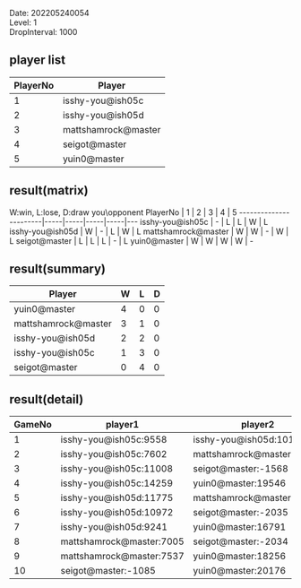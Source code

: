 Date: 202205240054  
Level: 1  
DropInterval: 1000  
## player list
PlayerNo  |  Player
----------|---------------------
1         |  isshy-you@ish05c
2         |  isshy-you@ish05d
3         |  mattshamrock@master
4         |  seigot@master
5         |  yuin0@master
## result(matrix)
W:win, L:lose, D:draw
you\opponent PlayerNo  |  1  |  2  |  3  |  4  |  5
-----------------------|-----|-----|-----|-----|---
isshy-you@ish05c       |  -  |  L  |  L  |  W  |  L
isshy-you@ish05d       |  W  |  -  |  L  |  W  |  L
mattshamrock@master    |  W  |  W  |  -  |  W  |  L
seigot@master          |  L  |  L  |  L  |  -  |  L
yuin0@master           |  W  |  W  |  W  |  W  |  -
## result(summary)
Player               |  W  |  L  |  D
---------------------|-----|-----|---
yuin0@master         |  4  |  0  |  0
mattshamrock@master  |  3  |  1  |  0
isshy-you@ish05d     |  2  |  2  |  0
isshy-you@ish05c     |  1  |  3  |  0
seigot@master        |  0  |  4  |  0
## result(detail)
GameNo  |  player1                   |  player2
--------|----------------------------|---------------------------
1       |  isshy-you@ish05c:9558     |  isshy-you@ish05d:10195
2       |  isshy-you@ish05c:7602     |  mattshamrock@master:7632
3       |  isshy-you@ish05c:11008    |  seigot@master:-1568
4       |  isshy-you@ish05c:14259    |  yuin0@master:19546
5       |  isshy-you@ish05d:11775    |  mattshamrock@master:20497
6       |  isshy-you@ish05d:10972    |  seigot@master:-2035
7       |  isshy-you@ish05d:9241     |  yuin0@master:16791
8       |  mattshamrock@master:7005  |  seigot@master:-2034
9       |  mattshamrock@master:7537  |  yuin0@master:18256
10      |  seigot@master:-1085       |  yuin0@master:20176

